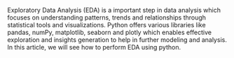 Exploratory Data Analysis (EDA) is a important step in data analysis which focuses on understanding patterns, trends and relationships through statistical tools and visualizations.
Python offers various libraries like pandas, numPy, matplotlib, seaborn and plotly which enables effective exploration and insights generation to help in further modeling and analysis. 
In this article, we will see how to perform EDA using python.
